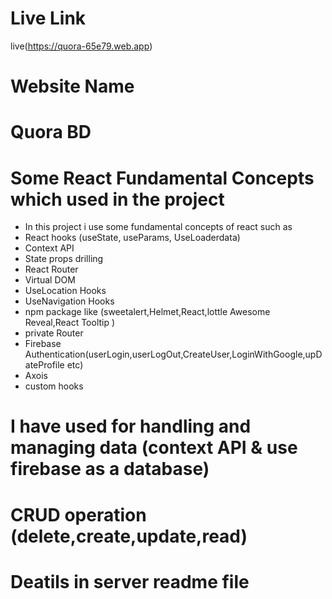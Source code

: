 


# Live Link
live(https://quora-65e79.web.app)
# Website Name
# Quora BD

# Some  React Fundamental Concepts which used in the project
- In this project i use some fundamental concepts of react such as 
- React hooks (useState, useParams, UseLoaderdata)
- Context API
- State props drilling
- React Router
- Virtual DOM
- UseLocation Hooks
- UseNavigation Hooks
- npm package like (sweetalert,Helmet,React,lottle Awesome Reveal,React Tooltip )
- private Router
- Firebase Authentication(userLogin,userLogOut,CreateUser,LoginWithGoogle,upDateProfile etc)
- Axois
- custom hooks

#  I have used for handling and managing data (context API  & use firebase as a database)
#  CRUD operation (delete,create,update,read)
#  Deatils in server readme file 





